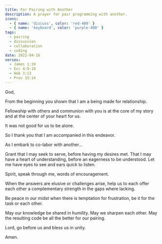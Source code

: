 ```yaml
---
title: For Pairing with Another
description: A prayer for pair programming with another.
icons:
  - { name: 'discuss', color: 'red-400' }
  - { name: 'keyboard', color: 'purple-400' }
tags:
  - pairing
  - discussion
  - collaboration
  - coding
date: 2022-04-16
verses:
  - James 1:19
  - Ecc 4:9-10
  - Heb 3:13
  - Prov 15:14
---
```


God,

From the beginning you shown that I am a being made for relationship.

Fellowship with others and communion with you is at the core of my story and at the center of your heart for us.

It was not good for us to be alone.

So I thank you that I am accompanied in this endeavor.

As I embark to co-labor with another...

Grant that I may seek to serve,
before having my desires met.
That I may have a heart of understanding,
before an eagerness to be understood.
Let me have eyes to see and ears quick to listen.

Spirit, speak through me, words of encouragement.

When the answers are elusive or challenges arise,
help us to each offer each other a complementary strength in the gaps where lacking.

Be peace in our midst when there is temptation for frustration,
be it for the task or each other.

May our knowledge be shared in humility.
May we sharpen each other.
May the resulting code be all the better for our pairing.

Lord, go before us and bless us in unity.

Amen.
